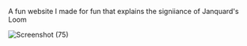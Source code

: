 A fun website I made for fun that explains the signiiance of Janquard's Loom

![Screenshot (75)](https://github.com/quangshuynh/Janquard-s-Loom/assets/3589146/9f371b37-2577-4e05-a1b9-fcb29d8a146e)
